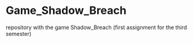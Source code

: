 # Game_Shadow_Breach
repository with the game Shadow_Breach (first assignment for the third semester)
